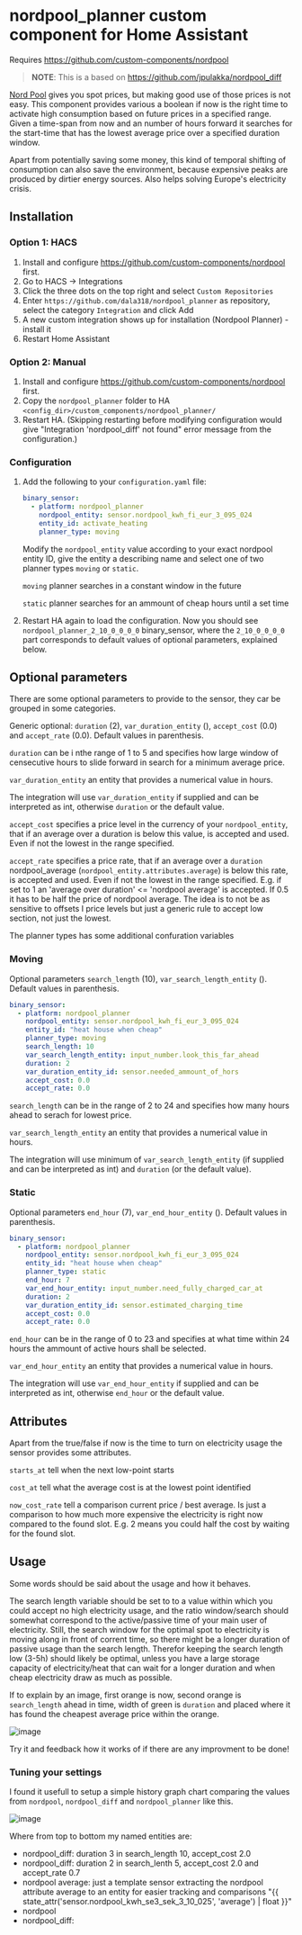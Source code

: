 # nordpool_planner custom component for Home Assistant

Requires https://github.com/custom-components/nordpool

> **NOTE**: This is a based on https://github.com/jpulakka/nordpool_diff

[Nord Pool](https://www.nordpoolgroup.com/) gives you spot prices, but making good use of those prices is not easy.
This component provides various a boolean if now is the right time to activate high consumption based on future prices in a specified range. Given a time-span from now and an number of hours forward it searches for the start-time that has the lowest average price over a specified duration window.

Apart from potentially saving some money, this kind of temporal shifting of consumption can also save the environment, because expensive peaks are produced by dirtier energy sources. Also helps solving Europe's electricity crisis.

## Installation

### Option 1: HACS
1. Install and configure https://github.com/custom-components/nordpool first.
2. Go to HACS -> Integrations
3. Click the three dots on the top right and select `Custom Repositories`
4. Enter `https://github.com/dala318/nordpool_planner` as repository, select the category `Integration` and click Add
5. A new custom integration shows up for installation (Nordpool Planner) - install it
6. Restart Home Assistant

### Option 2: Manual

1. Install and configure https://github.com/custom-components/nordpool first.
2. Copy the `nordpool_planner` folder to HA `<config_dir>/custom_components/nordpool_planner/`
3. Restart HA. (Skipping restarting before modifying configuration would give "Integration 'nordpool_diff' not found"
   error message from the configuration.)

### Configuration

1. Add the following to your `configuration.yaml` file:

    ```yaml
    binary_sensor:
      - platform: nordpool_planner
        nordpool_entity: sensor.nordpool_kwh_fi_eur_3_095_024
        entity_id: activate_heating
        planner_type: moving
    ```

   Modify the `nordpool_entity` value according to your exact nordpool entity ID, give the entity a describing name and select one of two planner types `moving` or `static`.

   `moving` planner searches in a constant window in the future

   `static` planner searches for an ammount of cheap hours until a set time

2. Restart HA again to load the configuration. Now you should see `nordpool_planner_2_10_0_0_0_0` binary_sensor, where
   the `2_10_0_0_0_0` part corresponds to default values of optional parameters, explained below.

## Optional parameters

There are some optional parameters to provide to the sensor, they car be grouped in some categories.

Generic optional: `duration` (2), `var_duration_entity` (<empty>), `accept_cost` (0.0) and `accept_rate` (0.0). Default values in parenthesis.

`duration` can be i nthe range of 1 to 5 and specifies how large window of censecutive hours to slide forward in search for a minimum average price.

`var_duration_entity` an entity that provides a numerical value in hours.

The integration will use `var_duration_entity` if supplied and can be interpreted as int, otherwise `duration` or the default value.

`accept_cost` specifies a price level in the currency of your `nordpool_entity`, that if an average over a duration is below this value, is accepted and used. Even if not the lowest in the range specified.

`accept_rate` specifies a price rate, that if an average over a `duration` nordpool_average (`nordpool_entity.attributes.average`) is below this rate, is accepted and used. Even if not the lowest in the range specified. E.g. if set to 1 an 'average over duration' <= 'nordpool average' is accepted. If 0.5 it has to be half the price of nordpool average. The idea is to not be as sensitive to offsets I price levels but just a generic rule to accept low section, not just the lowest.

The planner types has some additional confuration variables

### Moving

Optional parameters `search_length` (10), `var_search_length_entity` (<empty>). Default values in parenthesis.

 ```yaml
 binary_sensor:
   - platform: nordpool_planner
     nordpool_entity: sensor.nordpool_kwh_fi_eur_3_095_024
     entity_id: "heat house when cheap"
     planner_type: moving
     search_length: 10
     var_search_length_entity: input_number.look_this_far_ahead
     duration: 2
     var_duration_entity_id: sensor.needed_ammount_of_hors
     accept_cost: 0.0
     accept_rate: 0.0
 ```

`search_length` can be in the range of 2 to 24 and specifies how many hours ahead to serach for lowest price.

`var_search_length_entity` an entity that provides a numerical value in hours.

The integration will use minimum of `var_search_length_entity` (if supplied and can be interpreted as int) and `duration` (or the default value).

### Static

Optional parameters `end_hour` (7), `var_end_hour_entity` (<empty>). Default values in parenthesis.

 ```yaml
 binary_sensor:
   - platform: nordpool_planner
     nordpool_entity: sensor.nordpool_kwh_fi_eur_3_095_024
     entity_id: "heat house when cheap"
     planner_type: static
     end_hour: 7
     var_end_hour_entity: input_number.need_fully_charged_car_at
     duration: 2
     var_duration_entity_id: sensor.estimated_charging_time
     accept_cost: 0.0
     accept_rate: 0.0
 ```

`end_hour` can be in the range of 0 to 23 and specifies at what time within 24 hours the ammount of active hours shall be selected.

`var_end_hour_entity` an entity that provides a numerical value in hours.

The integration will use `var_end_hour_entity` if supplied and can be interpreted as int, otherwise `end_hour` or the default value.


## Attributes

Apart from the true/false if now is the time to turn on electricity usage the sensor provides some attributes.

`starts_at` tell when the next low-point starts

`cost_at` tell what the average cost is at the lowest point identified

`now_cost_rate` tell a comparison current price / best average. Is just a comparison to how much more expensive the electricity is right now compared to the found slot. E.g. 2 means you could half the cost by waiting for the found slot.

## Usage

Some words should be said about the usage and how it behaves.

The search length variable should be set to to a value within which you could accept no high electricity usage, and the ratio window/search should somewhat correspond to the active/passive time of your main user of electricity. Still, the search window for the optimal spot to electricity is moving along in front of corrent time, so there might be a longer duration of passive usage than the search length. Therefor keeping the search length low (3-5h) should likely be optimal, unless you have a large storage capacity of electricity/heat that can wait for a longer duration and when cheap electricity draw as much as possible.

If to explain by an image, first orange is now, second orange is `search_length` ahead in time, width of green is `duration` and placed where it has found the cheapest average price within the orange.

![image](planning_example.png)

Try it and feedback how it works of if there are any improvment to be done!

### Tuning your settings

I found it usefull to setup a simple history graph chart comparing the values from `nordpool`, `nordpool_diff` and `nordpool_planner` like this.

![image](planner_evaluation_chart.png)

Where from top to bottom my named entities are:

* nordpool_diff: duration 3 in search_length 10, accept_cost 2.0
* nordpool_diff: duration 2 in search_lenth 5, accept_cost 2.0 and accept_rate 0.7
* nordpool average: just a template sensor extracting the nordpool attribute average to an entity for easier tracking and comparisons "{{ state_attr('sensor.nordpool_kwh_se3_sek_3_10_025', 'average') | float }}"
* nordpool
* nordpool_diff:
